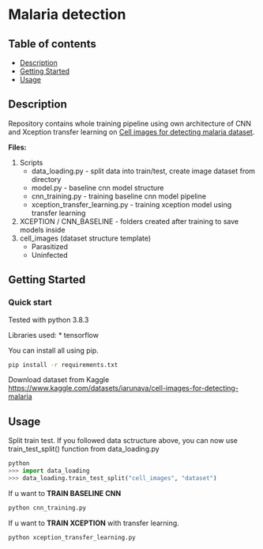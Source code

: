 # Malaria detection

## Table of contents

* [Description](#description)
* [Getting Started](#getting-started)
* [Usage](#usage)

## Description

Repository contains whole training pipeline using own architecture of CNN and Xception transfer learning on [Cell images for detecting malaria dataset](https://www.kaggle.com/datasets/iarunava/cell-images-for-detecting-malaria).

**Files:**

1. Scripts
    * data_loading.py - split data into train/test, create image dataset from directory
    * model.py - baseline cnn model structure
    * cnn_training.py - training baseline cnn model pipeline
    * xception_transfer_learning.py - training xception model using transfer learning
2. XCEPTION / CNN_BASELINE - folders created after training to save models inside
3. cell_images (dataset structure template)
    * Parasitized
    * Uninfected

## Getting Started

### Quick start

Tested with python 3.8.3

Libraries used:
    * tensorflow

You can install all using pip.

```bash
pip install -r requirements.txt
```

Download dataset from Kaggle
<https://www.kaggle.com/datasets/iarunava/cell-images-for-detecting-malaria>

## Usage

Split train test. If you followed data sctructure above, you can now use train_test_split() function from data_loading.py

```python
python
>>> import data_loading
>>> data_loading.train_test_split("cell_images", "dataset")
```

If u want to **TRAIN BASELINE CNN**

```bash
python cnn_training.py
```

If u want to **TRAIN XCEPTION** with transfer learning.

```bash
python xception_transfer_learning.py
```
